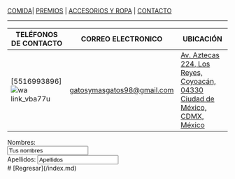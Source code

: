 [COMIDA](./COMIDA.md)| [PREMIOS](./PREMIOS.md) | [ACCESORIOS Y ROPA](./ACCESORIOS-Y-ROPA.md)  | [CONTACTO](./CONTACTO.md) 
* *  *
| TELÉFONOS DE CONTACTO| CORREO ELECTRONICO| UBICACIÓN|
|-------------------------|-------------|--------------|
|  [5516993896]![wa link_vba77u](https://user-images.githubusercontent.com/99773679/158484611-8a090906-7bb4-485b-b1f5-b44ef9a6f349.png)  |gatosymasgatos98@gmail.com |[Av. Aztecas 224, Los Reyes, Coyoacán, 04330 Ciudad de México, CDMX, México](https://www.google.com.mx/maps/place/es+una+direcci%C3%B3n+falsa,+Av.+Aztecas+224,+Los+Reyes,+Coyoac%C3%A1n,+04330+Ciudad+de+M%C3%A9xico,+CDMX/@19.3283534,-99.1573424,17z/data=!3m1!4b1!4m5!3m4!1s0x85ce01e1e6ea9c3b:0x53624b5351889b82!8m2!3d19.3283484!4d-99.1551537)|         

<form>
  <label for="name">Nombres:</label><br>
  <Input Type ="Text" id=name name value= "Tus nombres"><br>
    <label for="lname">Apellidos:</label<br>
      <input type="text" id="lname" name="lname" value=Apellidos><br>
      </form>
# [Regresar](/index.md)    
